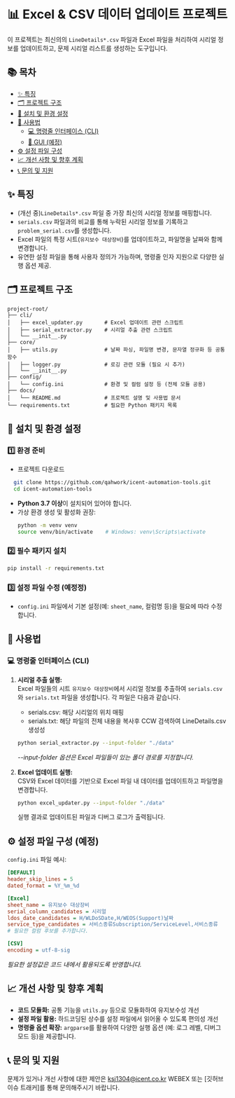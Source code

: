 # 📊 Excel & CSV 데이터 업데이트 프로젝트

이 프로젝트는 최신의의 `LineDetails*.csv` 파일과 Excel 파일을 처리하여 시리얼 정보를 업데이트하고, 문제 시리얼 리스트를 생성하는 도구입니다.  

## 📚 목차
- [✨ 특징](#-특징)
- [🗂️ 프로젝트 구조](#️-프로젝트-구조)
- [🔧 설치 및 환경 설정](#-설치-및-환경-설정)
- [🚀 사용법](#-사용법)
  - [💻 명령줄 인터페이스 (CLI)](#-명령줄-인터페이스-cli)
  - [🎨 GUI (예정)](#-gui-예정)
- [⚙️ 설정 파일 구성](#️-설정-파일-구성)
- [📈 개선 사항 및 향후 계획](#-개선-사항-및-향후-계획)
- [📞 문의 및 지원](#-문의-및-지원)

## ✨ 특징
- (개선 중)`LineDetails*.csv` 파일 중 가장 최신의 시리얼 정보를 매핑합니다.
- `serials.csv` 파일과의 비교를 통해 누락된 시리얼 정보를 기록하고 `problem_serial.csv`를 생성합니다.
- Excel 파일의 특정 시트(`유지보수 대상장비`)를 업데이트하고, 파일명을 날짜와 함께 변경합니다.
- 유연한 설정 파일을 통해 사용자 정의가 가능하며, 명령줄 인자 지원으로 다양한 실행 옵션 제공.


## 🗂️ 프로젝트 구조
```
project-root/
├── cli/                    
│   ├── excel_updater.py       # Excel 업데이트 관련 스크립트
│   ├── serial_extractor.py    # 시리얼 추출 관련 스크립트
│   └── __init__.py            
├── core/                    
│   ├── utils.py               # 날짜 파싱, 파일명 변경, 문자열 정규화 등 공통 함수
│   ├── logger.py              # 로깅 관련 모듈 (필요 시 추가)
│   └── __init__.py            
├── config/                  
│   └── config.ini             # 환경 및 컬럼 설정 등 (전체 모듈 공용)
├── docs/                    
│   └── README.md              # 프로젝트 설명 및 사용법 문서 
└── requirements.txt           # 필요한 Python 패키지 목록
```

## 🔧 설치 및 환경 설정

### 1️⃣ 환경 준비
- 프로젝트 다운로드
```bash
  git clone https://github.com/qahwork/icent-automation-tools.git
  cd icent-automation-tools
  ```

- **Python 3.7 이상**이 설치되어 있어야 합니다.
- 가상 환경 생성 및 활성화 권장:
  ```bash
  python -m venv venv
  source venv/bin/activate    # Windows: venv\Scripts\activate
  ```

### 2️⃣ 필수 패키지 설치
```bash
pip install -r requirements.txt
```

### 3️⃣ 설정 파일 수정 (예정정)
- `config.ini` 파일에서 기본 설정(예: `sheet_name`, 컬럼명 등)을 필요에 따라 수정합니다.

## 🚀 사용법

### 💻 명령줄 인터페이스 (CLI)
1. **시리얼 추출 실행:**  
   Excel 파일들의 시트 `유지보수 대상장비`에서 시리얼 정보를 추출하여 `serials.csv`와 `serials.txt` 파일을 생성합니다.
   각 파일은 다음과 같습니다.
   - serials.csv: 해당 시리얼의 위치 매핑
   - serials.txt: 해당 파일의 전체 내용을 복사후 CCW 검색하여 LineDetails.csv 생성성
   ```bash
   python serial_extractor.py --input-folder "./data"
   ```
   *--input-folder 옵션은 Excel 파일들이 있는 폴더 경로를 지정합니다.*

2. **Excel 업데이트 실행:**  
   CSV와 Excel 데이터를 기반으로 Excel 파일 내 데이터를 업데이트하고 파일명을 변경합니다.
   ```bash
   python excel_updater.py --input-folder "./data"
   ```
   실행 결과로 업데이트된 파일과 디버그 로그가 출력됩니다.


## ⚙️ 설정 파일 구성 (예정)
`config.ini` 파일 예시:
```ini
[DEFAULT]
header_skip_lines = 5
dated_format = %Y_%m_%d

[Excel]
sheet_name = 유지보수 대상장비
serial_column_candidates = 시리얼
ldos_date_candidates = H/WLDoSDate,H/WEOS(Support)날짜
service_type_candidates = 서비스종류Subscription/ServiceLevel,서비스종류
# 필요한 컬럼 후보를 추가합니다.

[CSV]
encoding = utf-8-sig
```
*필요한 설정값은 코드 내에서 활용되도록 반영합니다.*

## 📈 개선 사항 및 향후 계획
- **코드 모듈화:** 공통 기능을 `utils.py` 등으로 모듈화하여 유지보수성 개선
- **설정 파일 활용:** 하드코딩된 상수를 설정 파일에서 읽어올 수 있도록 편의성 개선
- **명령줄 옵션 확장:** `argparse`를 활용하여 다양한 실행 옵션 (예: 로그 레벨, 디버그 모드 등)을 제공합니다.

## 📞 문의 및 지원
문제가 있거나 개선 사항에 대한 제안은 ksj1304@icent.co.kr WEBEX 또는 [깃허브 이슈 트래커]를 통해 문의해주시기 바랍니다.
```